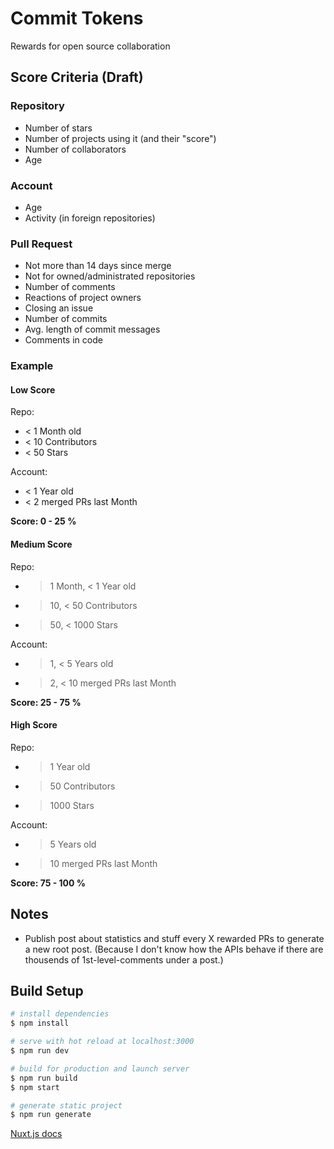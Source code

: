 # Commit Tokens

Rewards for open source collaboration

## Score Criteria (Draft)

### Repository

- Number of stars
- Number of projects using it (and their "score")
- Number of collaborators
- Age

### Account

- Age
- Activity (in foreign repositories)

### Pull Request

- Not more than 14 days since merge
- Not for owned/administrated repositories
- Number of comments
- Reactions of project owners
- Closing an issue
- Number of commits
- Avg. length of commit messages
- Comments in code

### Example

#### Low Score

Repo:

- < 1 Month old
- < 10 Contributors
- < 50 Stars

Account:

- < 1 Year old
- < 2 merged PRs last Month

**Score: 0 - 25 %**

#### Medium Score

Repo:

- > 1 Month, < 1 Year old
- > 10, < 50 Contributors
- > 50, < 1000 Stars

Account:

- > 1, < 5 Years old
- > 2, < 10 merged PRs last Month

**Score: 25 - 75 %**

#### High Score

Repo:

- > 1 Year old
- > 50 Contributors
- > 1000 Stars

Account:

- > 5 Years old
- > 10 merged PRs last Month

**Score: 75 - 100 %**

## Notes

- Publish post about statistics and stuff every X rewarded PRs to generate a new root post.
  (Because I don't know how the APIs behave if there are thousends of 1st-level-comments under a post.)

## Build Setup

```bash
# install dependencies
$ npm install

# serve with hot reload at localhost:3000
$ npm run dev

# build for production and launch server
$ npm run build
$ npm start

# generate static project
$ npm run generate
```

[Nuxt.js docs](https://nuxtjs.org)

